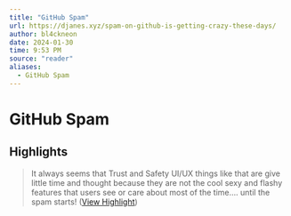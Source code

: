 ```yaml
---
title: "GitHub Spam"
url: https://djanes.xyz/spam-on-github-is-getting-crazy-these-days/
author: bl4ckneon
date: 2024-01-30
time: 9:53 PM
source: "reader"
aliases:
  - GitHub Spam
---
```

# GitHub Spam

## Highlights
> It always seems that Trust and Safety UI/UX things like that are give little time and thought because they are not the cool sexy and flashy features that users see or care about most of the time…. until the spam starts! ([View Highlight](https://read.readwise.io/read/01hne3yqdr6eds87ebv5yz9tvh))

